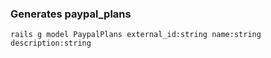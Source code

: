 ### Generates paypal_plans
  `rails g model PaypalPlans external_id:string name:string description:string`

